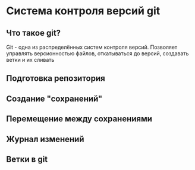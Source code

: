 # Система контроля версий git

## Что такое git?
Git - одна из  распределённых систем контроля версий. Позволяет управлять версионностью файлов, откатываться до версий, создавать ветки и их сливать 

## Подготовка репозитория 

## Создание "сохранений"

##  Перемещение между сохранениями

## Журнал изменений

## Ветки в git